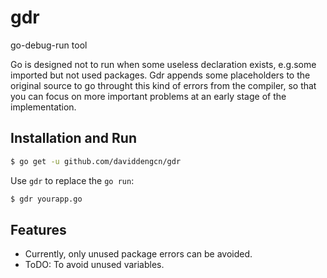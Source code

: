 gdr
===

go-debug-run tool

Go is designed not to run when some useless declaration exists, e.g.some imported but not used packages.
Gdr appends some placeholders to the original source to go throught this kind of errors from the compiler,
so that you can focus on more important problems at an early stage of the implementation.

Installation and Run
--------------------
```bash
$ go get -u github.com/daviddengcn/gdr
```
Use `gdr` to replace the `go run`:
```bash
$ gdr yourapp.go
```

Features
--------

* Currently, only unused package errors can be avoided.
* ToDO: To avoid unused variables.
